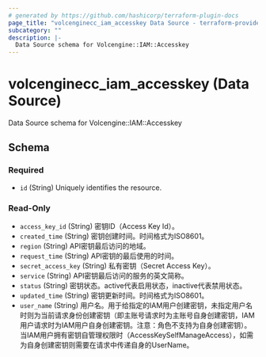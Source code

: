 ```yaml
---
# generated by https://github.com/hashicorp/terraform-plugin-docs
page_title: "volcenginecc_iam_accesskey Data Source - terraform-provider-volcenginecc"
subcategory: ""
description: |-
  Data Source schema for Volcengine::IAM::Accesskey
---
```


# volcenginecc_iam_accesskey (Data Source)

Data Source schema for Volcengine::IAM::Accesskey



<!-- schema generated by tfplugindocs -->
## Schema

### Required

- `id` (String) Uniquely identifies the resource.

### Read-Only

- `access_key_id` (String) 密钥ID（Access Key Id）。
- `created_time` (String) 密钥创建时间。时间格式为ISO8601。
- `region` (String) API密钥最后访问的地域。
- `request_time` (String) API密钥的最后使用的时间。
- `secret_access_key` (String) 私有密钥（Secret Access Key）。
- `service` (String) API密钥最后访问的服务的英文简称。
- `status` (String) 密钥状态。active代表启用状态，inactive代表禁用状态。
- `updated_time` (String) 密钥更新时间。时间格式为ISO8601。
- `user_name` (String) 用户名。用于给指定的IAM用户创建密钥，未指定用户名时则为当前请求身份创建密钥（即主账号请求时为主账号自身创建密钥，IAM用户请求时为IAM用户自身创建密钥。注意：角色不支持为自身创建密钥）。当IAM用户拥有密钥自管理权限时（AccessKeySelfManageAccess），如需为自身创建密钥则需要在请求中传递自身的UserName。
